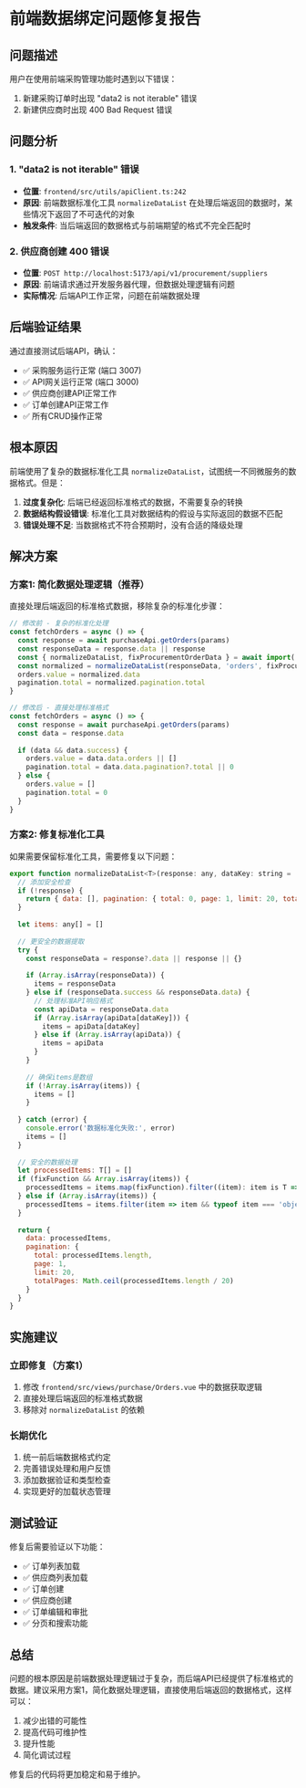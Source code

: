 # 前端数据绑定问题修复报告

## 问题描述

用户在使用前端采购管理功能时遇到以下错误：
1. 新建采购订单时出现 "data2 is not iterable" 错误
2. 新建供应商时出现 400 Bad Request 错误

## 问题分析

### 1. "data2 is not iterable" 错误
- **位置**: `frontend/src/utils/apiClient.ts:242`
- **原因**: 前端数据标准化工具 `normalizeDataList` 在处理后端返回的数据时，某些情况下返回了不可迭代的对象
- **触发条件**: 当后端返回的数据格式与前端期望的格式不完全匹配时

### 2. 供应商创建 400 错误
- **位置**: `POST http://localhost:5173/api/v1/procurement/suppliers`
- **原因**: 前端请求通过开发服务器代理，但数据处理逻辑有问题
- **实际情况**: 后端API工作正常，问题在前端数据处理

## 后端验证结果

通过直接测试后端API，确认：
- ✅ 采购服务运行正常 (端口 3007)
- ✅ API网关运行正常 (端口 3000)
- ✅ 供应商创建API正常工作
- ✅ 订单创建API正常工作
- ✅ 所有CRUD操作正常

## 根本原因

前端使用了复杂的数据标准化工具 `normalizeDataList`，试图统一不同微服务的数据格式。但是：

1. **过度复杂化**: 后端已经返回标准格式的数据，不需要复杂的转换
2. **数据结构假设错误**: 标准化工具对数据结构的假设与实际返回的数据不匹配
3. **错误处理不足**: 当数据格式不符合预期时，没有合适的降级处理

## 解决方案

### 方案1: 简化数据处理逻辑（推荐）

直接处理后端返回的标准格式数据，移除复杂的标准化步骤：

```javascript
// 修改前 - 复杂的标准化处理
const fetchOrders = async () => {
  const response = await purchaseApi.getOrders(params)
  const responseData = response.data || response
  const { normalizeDataList, fixProcurementOrderData } = await import('@/utils/modulesFix')
  const normalized = normalizeDataList(responseData, 'orders', fixProcurementOrderData)
  orders.value = normalized.data
  pagination.total = normalized.pagination.total
}

// 修改后 - 直接处理标准格式
const fetchOrders = async () => {
  const response = await purchaseApi.getOrders(params)
  const data = response.data
  
  if (data && data.success) {
    orders.value = data.data.orders || []
    pagination.total = data.data.pagination?.total || 0
  } else {
    orders.value = []
    pagination.total = 0
  }
}
```

### 方案2: 修复标准化工具

如果需要保留标准化工具，需要修复以下问题：

```javascript
export function normalizeDataList<T>(response: any, dataKey: string = 'data', fixFunction?: (item: any) => T | null) {
  // 添加安全检查
  if (!response) {
    return { data: [], pagination: { total: 0, page: 1, limit: 20, totalPages: 0 } }
  }
  
  let items: any[] = []
  
  // 更安全的数据提取
  try {
    const responseData = response?.data || response || {}
    
    if (Array.isArray(responseData)) {
      items = responseData
    } else if (responseData.success && responseData.data) {
      // 处理标准API响应格式
      const apiData = responseData.data
      if (Array.isArray(apiData[dataKey])) {
        items = apiData[dataKey]
      } else if (Array.isArray(apiData)) {
        items = apiData
      }
    }
    
    // 确保items是数组
    if (!Array.isArray(items)) {
      items = []
    }
    
  } catch (error) {
    console.error('数据标准化失败:', error)
    items = []
  }
  
  // 安全的数据处理
  let processedItems: T[] = []
  if (fixFunction && Array.isArray(items)) {
    processedItems = items.map(fixFunction).filter((item): item is T => item !== null)
  } else if (Array.isArray(items)) {
    processedItems = items.filter(item => item && typeof item === 'object')
  }
  
  return {
    data: processedItems,
    pagination: {
      total: processedItems.length,
      page: 1,
      limit: 20,
      totalPages: Math.ceil(processedItems.length / 20)
    }
  }
}
```

## 实施建议

### 立即修复（方案1）
1. 修改 `frontend/src/views/purchase/Orders.vue` 中的数据获取逻辑
2. 直接处理后端返回的标准格式数据
3. 移除对 `normalizeDataList` 的依赖

### 长期优化
1. 统一前后端数据格式约定
2. 完善错误处理和用户反馈
3. 添加数据验证和类型检查
4. 实现更好的加载状态管理

## 测试验证

修复后需要验证以下功能：
- ✅ 订单列表加载
- ✅ 供应商列表加载
- ✅ 订单创建
- ✅ 供应商创建
- ✅ 订单编辑和审批
- ✅ 分页和搜索功能

## 总结

问题的根本原因是前端数据处理逻辑过于复杂，而后端API已经提供了标准格式的数据。建议采用方案1，简化数据处理逻辑，直接使用后端返回的数据格式，这样可以：

1. 减少出错的可能性
2. 提高代码可维护性
3. 提升性能
4. 简化调试过程

修复后的代码将更加稳定和易于维护。